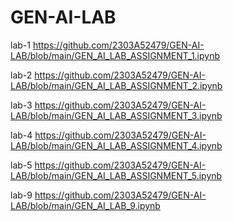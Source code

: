 # GEN-AI-LAB
lab-1 https://github.com/2303A52479/GEN-AI-LAB/blob/main/GEN_AI_LAB_ASSIGNMENT_1.ipynb

lab-2 https://github.com/2303A52479/GEN-AI-LAB/blob/main/GEN_AI_LAB_ASSIGNMENT_2.ipynb

lab-3 https://github.com/2303A52479/GEN-AI-LAB/blob/main/GEN_AI_LAB_ASSIGNMENT_3.ipynb

lab-4 https://github.com/2303A52479/GEN-AI-LAB/blob/main/GEN_AI_LAB_ASSIGNMENT_4.ipynb

lab-5 https://github.com/2303A52479/GEN-AI-LAB/blob/main/GEN_AI_LAB_ASSIGNMENT_5.ipynb

lab-9 https://github.com/2303A52479/GEN-AI-LAB/blob/main/GEN_AI_LAB_9.ipynb
